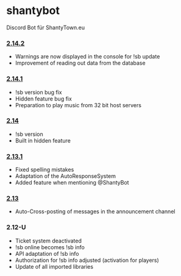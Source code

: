 # shantybot
Discord Bot für ShantyTown.eu

### [2.14.2](https://drive.google.com/file/d/1hTh2ci2zegB3wHnJrYx-h16AowECa8fN/view?usp=sharing)
- Warnings are now displayed in the console for !sb update
- Improvement of reading out data from the database

### [2.14.1](https://drive.google.com/file/d/1aqX81DTbJeKg0raWn6Fybw7f8lC5vWTO/view?usp=sharing)
- !sb version bug fix
- Hidden feature bug fix
- Preparation to play music from 32 bit host servers

### [2.14](https://drive.google.com/file/d/1kB_z-460JAlkwLge6Yp1aqOmi6IDWf6o/view?usp=sharing)
- !sb version
- Built in hidden feature

### [2.13.1](https://drive.google.com/file/d/1FyffT9V5cRR_0cQegZvfYxyoPjlJZs23/view?usp=sharing)
- Fixed spelling mistakes
- Adaptation of the AutoResponseSystem
- Added feature when mentioning @ShantyBot

### [2.13](https://drive.google.com/file/d/1B_iemxBjwARe6D9089LRdZhQbWx_sw-_/view?usp=sharing)
- Auto-Cross-posting of messages in the announcement channel

### 2.12-U
- Ticket system deactivated
- !sb online becomes !sb info
- API adaptation of !sb info
- Authorization for !sb info adjusted (activation for players)
- Update of all imported libraries
